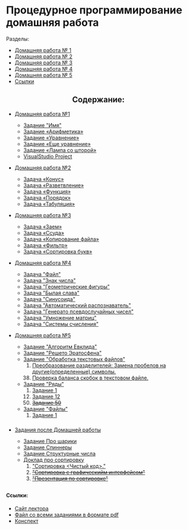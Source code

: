 <h1 align=left> Процедурное программирование домашняя работа </h1>

Разделы:
     
- <a href='#HomeWork_1'> Домашняя работа № 1 </a>
- <a href='#HomeWork_2'> Домашняя работа № 2 </a>
- <a href='#HomeWork_3'> Домашняя работа № 3 </a>
- <a href='#HomeWork_4'> Домашняя работа № 4 </a>   
- <a href='#HomeWork_5'> Домашняя работа № 5 </a>
- <a href='#links'> Ссылки</a>

<h2 align=center>  Содержание:</h2>

* <a name='HomeWork_1'>[Домашняя работа №1](HomeWork_1)</a>
  - [Задание "Имя"](HomeWork_1/task_name/name.cpp)
  - [Задание «Арифметика»](HomeWork_1/task_arithmetic/arithmetic.cpp)
  - [Задание «Уравнение»](HomeWork_1/task_equation/equation.cpp)
  - [Задание «Еще уравнение»](HomeWork_1/task_quadratic_equation/quadratic_equation.cpp)
  - [Задание «Лампа со шторой»](HomeWork_1/task_lamp_with_curtain/lamp_with_curtain.cpp)
  - [VisualStudio Project]()

* <a name='HomeWork_2'>[Домашняя работа №2](HomeWork_2)</a>
   - [Задача «Конус»](HomeWork_2/task_truncated_cone/truncated_cone.cpp)
   - [Задача «Разветвление»](HomeWork_2/task_branching/branching.cpp)
   - [Задача «Функция»](HomeWork_2/task_function/function.cpp)
   - [Задача «Порядок»](HomeWork_2/task_order/order.cpp)
   - [Задача «Табуляция»](HomeWork_2/task_tabulation/tabulation.cpp)
   
* <a name='HomeWork_3'>[Домашняя работа №3](HomeWork_3)</a>
   - [Задача «Заем»](HomeWork_3/task_loan/loan.cpp)
   - [Задача «Ссуда»](HomeWork_3/task_finding_loan_interest/finding_loan_interest.cpp)
   - [Задача «Копирование файла»](HomeWork_3/task_copy_file/copy_file.cpp)
   - [Задача «Фильтр»](HomeWork_3/task_filter/filter.cpp)
   - [Задача «Сортировка букв»](HomeWork_3/task_sorting_letters/sorting_letters.cpp)

* <a name='HomeWork_4' href='HomeWork_4'>Домашняя работа №4</a>
   - [Задача "Файл"](HomeWork_4/task_file/file.cpp)
   - [Задача "Знак числа"](HomeWork_4/task_number_sign/number_sign.cpp)
   - [Задача "Геометрические фигуры"](HomeWork_4/task_geometric_shapes/geometric_shapes.cpp)
   - [Задача "Былая слава"](HomeWork_4/task_old_glory/old_glory.cpp)
   - [Задача "Синусоида"](HomeWork_4/task_sinusoid/sinusoid.cpp)
   - [Задача "Автоматический распознаватель"](HomeWork_4/task_automatic_recognizer/automatic_recognizer.cpp)
   - [Задача "Генерато псевдослучайных чисел"](HomeWork_4/task_generator_random_number/generator_random_number.cpp)
   - [Задача "Умножение матриц"](HomeWork_4/task_multiplication_matrix/multiplication_matrix.cpp)
   - [Задача "Системы счисления"](HomeWork_4/task_system_number/system_number.cpp)

* <a name='HomeWork_5' href='HomeWork_5'>Домашняя работа №5 </a>
   - [Задание "Алгоритм Евклида"](HomeWork_5/task_Euclidean_Algorithm/Euclidean_Algorithm.cpp)
   - [Задание "Решето Эратосфена"](HomeWork_5/task_Sieve_Of_Eratosthenes/Sieve_Of_Eratosthenes.cpp)
   - [Задание "Обработка текстовых файлов"](HomeWork_5/task_Processing_Text_Files)
          <ol start="1" type="1">
               <li value = 1>  [ Преобразование разделителей: Замена пробелов на другие(определенные) символы.](HomeWork_5/task_Processing_Text_Files/task_number_1.cpp) </li>
               <li value = 38> [ Проверка баланса скобок в текстовом файле.](HomeWork_5/task_Processing_Text_Files/task_number_38.cpp) </li>
          </ol>
   - [Задание "Ряды"](HomeWork_5/task_Ranks)
          <ol type="1">
               <li value = 1>  [ Задание 1](HomeWork_5/task_Ranks/task_number_1.cpp) </li>
               <li value = 12>  [ Задание 12](HomeWork_5/task_Ranks/task_number_12.cpp) </li>
               ~~<li value = 50>  [ Задание 50 ](HomeWork_5/task_Ranks/task_number_50.cpp) </li>~~
          </ol>
   - [Задание "Файлы"](HomeWork_5/task_files)
          <ol start="1" type="1">
               <li value = 1>  [ Задание 1 ](HomeWork_5/task_files/task_number_1.cpp) </li>
          </ol>

###
* <a name='AssignmentsAfterHomework' href='assignments_after_homework'> Задания после Домашней работы </a>

     - [ Задание Про шарики ](assignments_after_homework/task_ballons/task_ballons/ballons.cpp)
     - [ Задание Спиннеры ](assignments_after_homework/task_spinners/) 
     - [ Задание Структурные числа](assignments_after_homework/task_structural_numbers/)
     - [ Доклад про сортировку ](assignments_after_homework/task_sorting)
            <ol start="1" type="1">
                 <li value = 1> [ "Сортировка <Чистый код>." ](assignments_after_homework/task_sorting/sorting.cpp) </li>
                 ~~<li value = 2> [ "Сортировка с графическийм интерфейсом" ](assignments_after_homework/task_sorting/) </li>~~
                 ~~<li value = 3> [ "Презентация по сортировке" ](assignments_after_homework/task_sorting/) </li>~~
            </ol>
  

##
<h4 name='links'>  Ссылки:</h4>

 - <a href='https://lizochekk.jimdofree.com/' title='Сайт лектора Каширской Е. Н.'> Сайт лектора</a>
 - <a href='ReferenceMaterial/ALL_HOMEWORKS.pdf' title='Скопировано с сайта лектра Каширской Е. Н.'> Файл со всеми заданиями в формате pdf</a>
 - <a href='ReferenceMaterial/ABSTRACT.pdf' title='Скопированно с сайта лектра Каширской Е. Н.'> Конспект </a>
